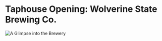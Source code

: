 Taphouse Opening: Wolverine State Brewing Co.
=============================================

![A Glimpse into the Brewery](http://www.yeastboundanddown.com/wp-content/uploads/2010/11/IMG_0647-300x200.jpg "A Glimpse into the Brewery")